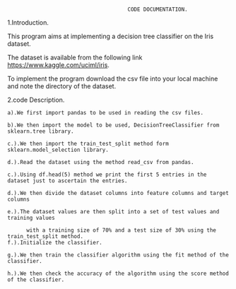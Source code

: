                                           CODE DOCUMENTATION.
1.Introduction.

This program aims at implementing a decision tree classifier on the Iris dataset.

The dataset is available from the following link https://www.kaggle.com/uciml/iris.

To implement the program download the csv file into your local machine and note the directory of the dataset.



2.code Description.

    a).We first import pandas to be used in reading the csv files.
    
    b).We then import the model to be used, DecisionTreeClassifier from sklearn.tree library.
    
    c.).We then import the train_test_split method form sklearn.model_selection library.
    
    d.).Read the dataset using the method read_csv from pandas.
    
    c.).Using df.head(5) method we print the first 5 entries in the dataset just to ascertain the entries.
    
    d.).We then divide the dataset columns into feature columns and target columns
    
    e.).The dataset values are then split into a set of test values and training values
    
          with a training size of 70% and a test size of 30% using the train_test_split method.
    f.).Initialize the classifier.
    
    g.).We then train the classifier algorithm using the fit method of the classifier.
    
    h.).We then check the accuracy of the algorithm using the score method of the classifier.
